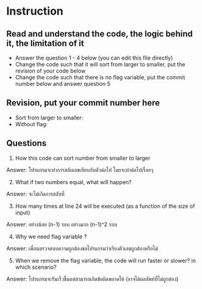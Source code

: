﻿# Instruction

## Read and understand the code, the logic behind it, the limitation of it
* Answer the question 1 - 4 below (you can edit this file directly)
* Change the code such that it will sort from larger to smaller, put the revision of your code below
* Change the code such that there is no flag variable, put the commit number below and answer question 5 


## Revision, put your commit number here
* Sort from larger to smaller:
* Without flag:

## Questions
1. How this code can sort number from smaller to larger
 
Answer: โปรแกรมจะทำการสลับเลขเทียบกับตัวต่อไป โดยจะทำต่อไปเรื่อยๆ 

2. What if two numbers equal, what will happen? 

Answer: จะไม่เกิดการสลับที่ 

3. How many times at line 24 will be executed (as a function of the size of input) 

Answer: อย่างน้อย (n-1) รอบ
		อย่างมาก (n-1)^2 รอบ

4. Why we need flag variable ? 

Answer: เพื่อนตรวจสอบความถูกต้องขอโปรแกรมว่าเรียงตัวเลขถูกต้องหรือไม่

5. When we remove the flag variable, the code will run faster or slower? in which scenario? 

Answer: โปรแกรมจะรันเร็วขึ้นแต่สามารถเกิดข้อผิดพลาดได้ (อาจได้ผลลัพท์ที่ไม่ถูกต้อง)